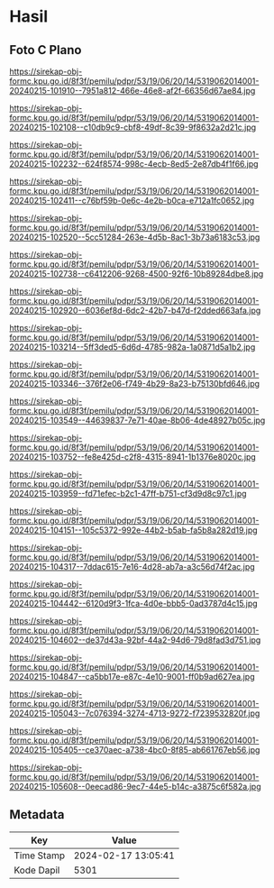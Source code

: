 # Hasil

## Foto C Plano

https://sirekap-obj-formc.kpu.go.id/8f3f/pemilu/pdpr/53/19/06/20/14/5319062014001-20240215-101910--7951a812-466e-46e8-af2f-66356d67ae84.jpg

https://sirekap-obj-formc.kpu.go.id/8f3f/pemilu/pdpr/53/19/06/20/14/5319062014001-20240215-102108--c10db9c9-cbf8-49df-8c39-9f8632a2d21c.jpg

https://sirekap-obj-formc.kpu.go.id/8f3f/pemilu/pdpr/53/19/06/20/14/5319062014001-20240215-102232--624f8574-998c-4ecb-8ed5-2e87db4f1f66.jpg

https://sirekap-obj-formc.kpu.go.id/8f3f/pemilu/pdpr/53/19/06/20/14/5319062014001-20240215-102411--c76bf59b-0e6c-4e2b-b0ca-e712a1fc0652.jpg

https://sirekap-obj-formc.kpu.go.id/8f3f/pemilu/pdpr/53/19/06/20/14/5319062014001-20240215-102520--5cc51284-263e-4d5b-8ac1-3b73a6183c53.jpg

https://sirekap-obj-formc.kpu.go.id/8f3f/pemilu/pdpr/53/19/06/20/14/5319062014001-20240215-102738--c6412206-9268-4500-92f6-10b89284dbe8.jpg

https://sirekap-obj-formc.kpu.go.id/8f3f/pemilu/pdpr/53/19/06/20/14/5319062014001-20240215-102920--6036ef8d-6dc2-42b7-b47d-f2dded663afa.jpg

https://sirekap-obj-formc.kpu.go.id/8f3f/pemilu/pdpr/53/19/06/20/14/5319062014001-20240215-103214--5ff3ded5-6d6d-4785-982a-1a0871d5a1b2.jpg

https://sirekap-obj-formc.kpu.go.id/8f3f/pemilu/pdpr/53/19/06/20/14/5319062014001-20240215-103346--376f2e06-f749-4b29-8a23-b75130bfd646.jpg

https://sirekap-obj-formc.kpu.go.id/8f3f/pemilu/pdpr/53/19/06/20/14/5319062014001-20240215-103549--44639837-7e71-40ae-8b06-4de48927b05c.jpg

https://sirekap-obj-formc.kpu.go.id/8f3f/pemilu/pdpr/53/19/06/20/14/5319062014001-20240215-103752--fe8e425d-c2f8-4315-8941-1b1376e8020c.jpg

https://sirekap-obj-formc.kpu.go.id/8f3f/pemilu/pdpr/53/19/06/20/14/5319062014001-20240215-103959--fd71efec-b2c1-47ff-b751-cf3d9d8c97c1.jpg

https://sirekap-obj-formc.kpu.go.id/8f3f/pemilu/pdpr/53/19/06/20/14/5319062014001-20240215-104151--105c5372-992e-44b2-b5ab-fa5b8a282d19.jpg

https://sirekap-obj-formc.kpu.go.id/8f3f/pemilu/pdpr/53/19/06/20/14/5319062014001-20240215-104317--7ddac615-7e16-4d28-ab7a-a3c56d74f2ac.jpg

https://sirekap-obj-formc.kpu.go.id/8f3f/pemilu/pdpr/53/19/06/20/14/5319062014001-20240215-104442--6120d9f3-1fca-4d0e-bbb5-0ad3787d4c15.jpg

https://sirekap-obj-formc.kpu.go.id/8f3f/pemilu/pdpr/53/19/06/20/14/5319062014001-20240215-104602--de37d43a-92bf-44a2-94d6-79d8fad3d751.jpg

https://sirekap-obj-formc.kpu.go.id/8f3f/pemilu/pdpr/53/19/06/20/14/5319062014001-20240215-104847--ca5bb17e-e87c-4e10-9001-ff0b9ad627ea.jpg

https://sirekap-obj-formc.kpu.go.id/8f3f/pemilu/pdpr/53/19/06/20/14/5319062014001-20240215-105043--7c076394-3274-4713-9272-f7239532820f.jpg

https://sirekap-obj-formc.kpu.go.id/8f3f/pemilu/pdpr/53/19/06/20/14/5319062014001-20240215-105405--ce370aec-a738-4bc0-8f85-ab661767eb56.jpg

https://sirekap-obj-formc.kpu.go.id/8f3f/pemilu/pdpr/53/19/06/20/14/5319062014001-20240215-105608--0eecad86-9ec7-44e5-b14c-a3875c6f582a.jpg


## Metadata

| Key        | Value               |
| ---------- | ------------------- |
| Time Stamp | 2024-02-17 13:05:41 |
| Kode Dapil | 5301                |



